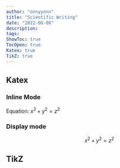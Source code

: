 ```yaml
---
author: "onnyyonn"
title: "Scientific Writing"
date: "2022-06-08"
description:
tags:
ShowToc: true
TocOpen: true
Katex: true
TikZ: true
---
```

## Katex

### Inline Mode

Equation: $x^2 + y^2 = z^2$

### Display mode

$$
x^2 + y^2 = z^2
$$

## TikZ

<script type="text/tikz">
  \begin{tikzpicture}
    \filldraw[color=red!60, fill=red!5, very thick](-1,0) circle (1.5);
    \draw[blue, very thick] (0,0) rectangle (3,2);
    \draw[orange, ultra thick] (4,0) -- (6,0) -- (5.7,2) -- cycle;
  \end{tikzpicture}
</script>

<script type="text/tikz">
  \begin{tikzpicture}
	  %Nodes
	  \node[rectangle, draw=red!60, fill=red!5, very thick, minimum size=5mm]      (maintopic)                              {2};
	  \node[circle, draw=green!60, fill=green!5, very thick, minimum size=7mm]     (uppercircle)       [above=of maintopic] {1};
	  \noderectangle, draw=red!60, fill=red!5, very thick, minimum size=5mm]       (rightsquare)       [right=of maintopic] {3};
	  \node[circle, draw=green!60, fill=green!5, very thick, minimum size=7mm]     (lowercircle)       [below=of maintopic] {4};
	  
	  %Lines
	  \draw[->] (uppercircle.south) -- (maintopic.north);
	  \draw[->] (maintopic.east) -- (rightsquare.west);
	  \draw[->] (rightsquare.south) .. controls +(down:7mm) and +(right:7mm) .. (lowercircle.east);
  \end{tikzpicture}
</script>


	
